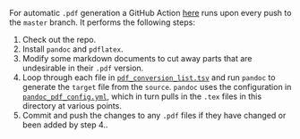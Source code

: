 For automatic `.pdf` generation a GitHub Action [here](../.github/workflows/addPDF.yml) runs upon every push to the `master` branch. It performs the following steps:

1. Check out the repo.
2. Install `pandoc` and `pdflatex`.
3. Modify some markdown documents to cut away parts that are undesirable in their `.pdf` version.
4. Loop through each file in [`pdf_conversion_list.tsv`](pdf_conversion_list.tsv) and run `pandoc` to generate the `target` file from the `source`. `pandoc` uses the configuration in [`pandoc_pdf_config.yml`](pandoc_pdf_config.yml), which in turn pulls in the `.tex` files in this directory at various points.
5. Commit and push the changes to any `.pdf` files if they have changed or been added by step 4..
